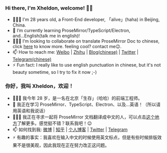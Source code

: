 ### Hi there, I'm Xheldon, welcome! 👋🏼

- 👨🏻‍💻   I'm 28 years old, a Front-End developer, 「alive」(haha) in Beijing, China.
- 🌱  I’m currently learning ProseMirror/TypeScript/Electron, and...English(talk me in english)!
- 🧙🏻‍♂️  I’m looking to collaborate on translate ProseMirror Doc to chinese, click [here](https://github.com/xheldon-prosemirror/prosemirror) to know more. feeling cool? contact me😉.
- 📫  How to reach me: [Weibo](https://weibo.com/xheldon)  |  [Zhihu](https://www.zhihu.com/people/xheldon)  |  [Blog(chinese)](https://xheldon.com)  |  [Twitter](https://twitter.com/_xheldon)  |  [Telegram(chinese)](https://t.me/xheldon_saloon)
- ⚡  Fun fact: I really like to use english punctuation in chinese, but it's not beauty sometime, so I try to fix it now ;-)

### 你好，我叫 Xheldon，欢迎！

- 👨🏻‍💻   我今年 28 岁，是一名在北京「生存」（哈哈）的前端工程师。
- 🌱  我正在学习 ProseMirror、TypeScript、Electron、以及...英语！（所以请用英语和我说话）
- 🧙🏻‍♂️  我正在寻求一起将 ProseMirror 文档翻译成中文的人，可以点击[这个地方](https://github.com/xheldon-prosemirror/prosemirror)了解更多。感觉挺不错？联系我吧！😉
- 📫  如何找到我: [微博](https://weibo.com/xheldon)  |  [知乎](https://www.zhihu.com/people/xheldon)  |  [个人博客](https://xheldon.com)  |  [Twitter](https://twitter.com/_xheldon)  |  [Telegram](https://t.me/xheldon_saloon)
- ⚡  有趣的事实：我喜欢在输入中文的时候使用英文标点，但是有些时候排版效果不是很美观，因此我现在正在努力改正这问题。
